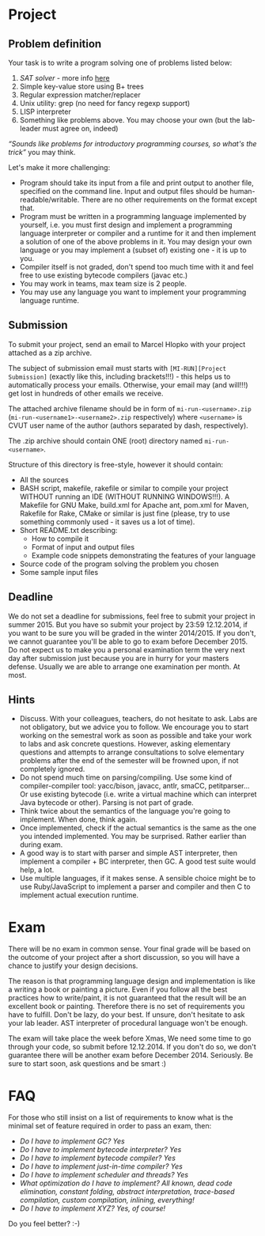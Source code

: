 Project
===

Problem definition
--

Your task is to write a program solving one of problems listed below:

1. *SAT solver* - more info [here](http://en.wikipedia.org/wiki/Boolean_satisfiability_problem)
2. Simple key-value store using B+ trees
3. Regular expression matcher/replacer
4. Unix utility: grep (no need for fancy regexp support)
5. LISP interpreter
6. Something like problems above. You may choose your own (but the lab-leader must agree on, indeed)

_“Sounds like problems for introductory programming courses, so what's the trick”_ you may think.

Let's make it more challenging:

- Program should take its input from a file and print output to another file, specified on the command line. Input and output files should be human-readable/writable. There are no other requirements on the format except that.
- Program must be written in a programming language implemented by yourself, i.e. you must first design and implement a programming language interpreter or compiler and a runtime for it and then implement a solution of one of the above problems in it. You may design your own language or you may implement a (subset of) existing one - it is up to you.
- Compiler itself is not graded, don't spend too much time with it and feel free to use existing bytecode compilers (javac etc.)
- You may work in teams, max team size is 2 people.
- You may use any language you want to implement your programming language runtime.

Submission
---

To submit your project, send an email to Marcel Hlopko with your project attached as a zip archive.

The subject of submission email must starts with `[MI-RUN][Project Submission]` (exactly like this, including brackets!!!) - this helps us to automatically process your emails. Otherwise, your email may (and will!!!) get lost in hundreds of other emails we receive.

The attached archive filename should be in form of `mi-run-<username>.zip` (`mi-run-<username1>-<username2>.zip` respectively) where `<username>` is CVUT user name of the author (authors separated by dash, respectively).

The .zip archive should contain ONE (root) directory named `mi-run-<username>`.

Structure of this directory is free-style, however it should contain:
- All the sources
- BASH script, makefile, rakefile or similar to compile your project WITHOUT running an IDE (WITHOUT RUNNING WINDOWS!!!). A Makefile for GNU Make, build.xml for Apache ant, pom.xml for Maven, Rakefile for Rake, CMake or similar is just fine (please, try to use something commonly used - it saves us a lot of time).
- Short README.txt describing:
  - How to compile it
  - Format of input and output files
  - Example code snippets demonstrating the features of your language
- Source code of the program solving the problem you chosen
- Some sample input files

Deadline
---

We do not set a deadline for submissions, feel free to submit your project in summer 2015. But you have so submit your project by 23:59 12.12.2014, if you want to be sure you will be graded in the winter 2014/2015. If you don't, we cannot guarantee you'll be able to go to exam before December 2015. Do not expect us to make you a personal examination term the very next day after submission just because you are in hurry for your masters defense. Usually we are able to arrange one examination per month. At most.

Hints
---

- Discuss. With your colleagues, teachers, do not hesitate to ask. Labs are not obligatory, but we advice you to follow. We encourage you to start working on the semestral work as soon as possible and take your work to labs and ask concrete questions. However, asking elementary questions and attempts to arrange consultations to solve elementary problems after the end of the semester will be frowned upon, if not completely ignored.
- Do not spend much time on parsing/compiling. Use some kind of compiler-compiler tool: yacc/bison, javacc, antlr, smaCC, petitparser… Or use existing bytecode (i.e. write a virtual machine which can interpret Java bytecode or other). Parsing is not part of grade.
- Think twice about the semantics of the language you're going to implement. When done, think again.
- Once implemented, check if the actual semantics is the same as the one you intended implemented. You may be surprised. Rather earlier than during exam.
- A good way is to start with parser and simple AST interpreter, then implement a compiler + BC interpreter, then GC. A good test suite would help, a lot.
- Use multiple languages, if it makes sense. A sensible choice might be to use Ruby/JavaScript to implement a parser and compiler and then C to implement actual execution runtime.

Exam
===

There will be no exam in common sense. Your final grade will be based on the outcome of your project after a short discussion, so you will have a chance to justify your design decisions.

The reason is that programming language design and implementation is like a writing a book or painting a picture. Even if you follow all the best practices how to write/paint, it is not guaranteed that the result will be an excellent book or painting. Therefore there is no set of requirements you have to fulfill. Don't be lazy, do your best. If unsure, don't hesitate to ask your lab leader. AST interpreter of procedural language won't be enough.

The exam will take place the week before Xmas, We need some time to go through your code, so submit before 12.12.2014. If you don't do so, we don't guarantee there will be another exam before December 2014. Seriously. Be sure to start soon, ask questions and be smart :)

FAQ
===

For those who still insist on a list of requirements to know what is the minimal set of feature required in order to pass an exam, then:

- _Do I have to implement GC?_ *Yes*
- _Do I have to implement bytecode interpreter?_ *Yes*
- _Do I have to implement bytecode compiler?_ *Yes*
- _Do I have to implement just-in-time compiler?_ *Yes*
- _Do I have to implement scheduler and threads?_ *Yes*
- _What optimization do I have to implement?_ *All known, dead code elimination, constant folding, abstract interpretation, trace-based compilation, custom compilation, inlining, everything!*
- _Do I have to implement XYZ?_ *Yes, of course!*

Do you feel better? :-)

